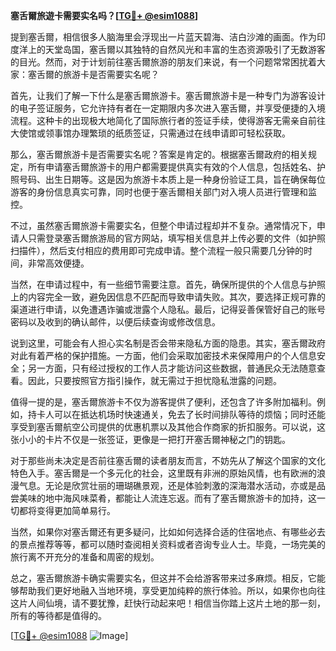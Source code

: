 **塞舌爾旅遊卡需要实名吗？[[TG💪+ @esim1088](https://t.me/s/esim1088)]**

提到塞舌爾，相信很多人脑海里会浮现出一片蓝天碧海、洁白沙滩的画面。作为印度洋上的天堂岛国，塞舌爾以其独特的自然风光和丰富的生态资源吸引了无数游客的目光。然而，对于计划前往塞舌爾旅游的朋友们来说，有一个问题常常困扰着大家：塞舌爾的旅游卡是否需要实名呢？

首先，让我们了解一下什么是塞舌爾旅游卡。塞舌爾旅游卡是一种专门为游客设计的电子签证服务，它允许持有者在一定期限内多次进入塞舌爾，并享受便捷的入境流程。这种卡的出现极大地简化了国际旅行者的签证手续，使得游客无需亲自前往大使馆或领事馆办理繁琐的纸质签证，只需通过在线申请即可轻松获取。

那么，塞舌爾旅游卡是否需要实名呢？答案是肯定的。根据塞舌爾政府的相关规定，所有申请塞舌爾旅游卡的用户都需要提供真实有效的个人信息，包括姓名、护照号码、出生日期等。这是因为旅游卡本质上是一种身份验证工具，旨在确保每位游客的身份信息真实可靠，同时也便于塞舌爾相关部门对入境人员进行管理和监控。

不过，虽然塞舌爾旅游卡需要实名，但整个申请过程却并不复杂。通常情况下，申请人只需登录塞舌爾旅游局的官方网站，填写相关信息并上传必要的文件（如护照扫描件），然后支付相应的费用即可完成申请。整个流程一般只需要几分钟的时间，非常高效便捷。

当然，在申请过程中，有一些细节需要注意。首先，确保所提供的个人信息与护照上的内容完全一致，避免因信息不匹配而导致申请失败。其次，要选择正规可靠的渠道进行申请，以免遭遇诈骗或泄露个人隐私。最后，记得妥善保管好自己的账号密码以及收到的确认邮件，以便后续查询或修改信息。

说到这里，可能会有人担心实名制是否会带来隐私方面的隐患。其实，塞舌爾政府对此有着严格的保护措施。一方面，他们会采取加密技术来保障用户的个人信息安全；另一方面，只有经过授权的工作人员才能访问这些数据，普通民众无法随意查看。因此，只要按照官方指引操作，就无需过于担忧隐私泄露的问题。

值得一提的是，塞舌爾旅游卡不仅为游客提供了便利，还包含了许多附加福利。例如，持卡人可以在抵达机场时快速通关，免去了长时间排队等待的烦恼；同时还能享受到塞舌爾航空公司提供的优惠机票以及其他合作商家的折扣服务。可以说，这张小小的卡片不仅是一张签证，更像是一把打开塞舌爾神秘之门的钥匙。

对于那些尚未决定是否前往塞舌爾的读者朋友而言，不妨先从了解这个国家的文化特色入手。塞舌爾是一个多元化的社会，这里既有非洲的原始风情，也有欧洲的浪漫气息。无论是欣赏壮丽的珊瑚礁景观，还是体验刺激的深海潜水活动，亦或是品尝美味的地中海风味菜肴，都能让人流连忘返。而有了塞舌爾旅游卡的加持，这一切都将变得更加简单易行。

当然，如果你对塞舌爾还有更多疑问，比如如何选择合适的住宿地点、有哪些必去的景点推荐等等，都可以随时查阅相关资料或者咨询专业人士。毕竟，一场完美的旅行离不开充分的准备和周密的规划。

总之，塞舌爾旅游卡确实需要实名，但这并不会给游客带来过多麻烦。相反，它能够帮助我们更好地融入当地环境，享受更加纯粹的旅行体验。所以，如果你也向往这片人间仙境，请不要犹豫，赶快行动起来吧！相信当你踏上这片土地的那一刻，所有的等待都是值得的。

[[TG💪+ @esim1088](https://t.me/s/esim1088) ![Image](https://i.postimg.cc/4NQfJmqS/Snipaste-2025-05-13-00-14-12.png)]
